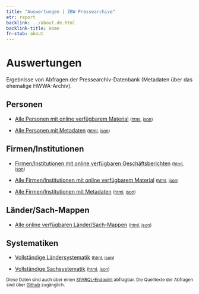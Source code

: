 ```yaml
---
title: "Auswertungen | ZBW Pressearchive"
etr: report
backlink: ../about.de.html
backlink-title: Home
fn-stub: about
---
```


# Auswertungen

Ergebnisse von Abfragen der Pressearchiv-Datenbank (Metadaten über das ehemalige HWWA-Archiv).

## Personen

* [Alle Personen mit online verfügbarem Material](https://pm20.zbw.eu/report/pm20_result.de.html?jsonFile=pe/persons.de.json&main_title=Alle+Personen+mit+online+verfügbarem+Material) <small>([html](pe/persons.de.html), [json](pe/persons.de.json))</small>

* [Alle Personen mit Metadaten](https://pm20.zbw.eu/report/pm20_result.de.html?jsonFile=pe/persons_with_metadata.de.json&main_title=Alle+Personen+mit+Metadaten) <small>([html](pe/persons_with_metadata.de.html), [json](pe/persons_with_metadata.de.json))</small>

## Firmen/Institutionen

* [Firmen/Institutionen mit online verfügbaren Geschäftsberichten](https://pm20.zbw.eu/report/pm20_result.de.html?jsonFile=co/companies_with_reports.de.json&main_title=Firmen/Institutionen+mit+online+verfügbaren+Geschäftsberichten) <small>([html](co/companies_with_reports.de.html), [json](co/companies_with_reports.de.json))</small>

* [Alle Firmen/Institutionen mit online verfügbarem Material](https://pm20.zbw.eu/report/pm20_result.de.html?jsonFile=co/companies.de.json&main_title=Alle+Firmen/Institutionen+mit+online+verfügbarem+Material) <small>([html](co/companies.de.html), [json](co/companies.de.json))</small>

* [Alle Firmen/Institutionen mit Metadaten](https://pm20.zbw.eu/report/pm20_result.de.html?jsonFile=co/companies_with_metadata.de.json&main_title=Alle+Firmen/Institutionen+mit+Metadaten) <small>([html](co/companies_with_metadata.de.html), [json](co/companies_with_metadata.de.json))</small>

## Länder/Sach-Mappen

* [Alle online verfügbaren Länder/Sach-Mappen](https://pm20.zbw.eu/report/pm20_result.de.html?jsonFile=sh/subject_folders.de.json&main_title=Alle+online+verfügbaren+Länder/Sach-Mappen) <small>([html](sh/subject_folders.de.html), [json](sh/subject_folders.de.json))</small>

## Systematiken

* [Vollständige Ländersystematik](https://pm20.zbw.eu/report/pm20_result.de.html?jsonFile=vocab/geo_by_signature.de.json&main_title=Vollständige+Ländersystematik) <small>([html](vocab/geo_by_signature.de.html), [json](vocab/geo_by_signature.de.json))</small>

* [Vollständige Sachsystematik](https://pm20.zbw.eu/report/pm20_result.de.html?jsonFile=vocab/subject_by_signature.de.json&main_title=Vollständige+Sachsystematik) <small>([html](vocab/subject_by_signature.de.html), [json](vocab/subject_by_signature.de.json))</small>

<small>Diese Daten sind auch über einen [SPARQL-Endpoint](http://zbw.eu/beta/sparql-lab/about#pm20) abfragbar. Die Quelltexte der Abfragen sind über [Github](https://github.com/zbw/sparql-queries/tree/master/pm20) zugänglich.</small>